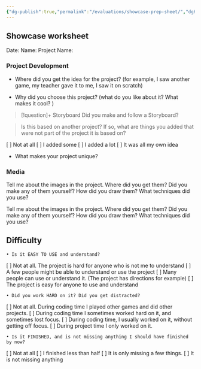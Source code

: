 ```yaml
---
{"dg-publish":true,"permalink":"/evaluations/showcase-prep-sheet/","dgHomeLink":true,"dgPassFrontmatter":false}
---
```



## Showcase worksheet

Date: 
Name:
Project Name:


### Project Development

* Where did you get the idea for the project? (for example, I saw another game, my teacher gave it to me, I saw it on scratch)

* Why did  you choose this project? (what do you like about it? What makes it cool? )


> [!question]+ Storyboard
> Did you make and follow a Storyboard? 



 > Is this based on another project? If so, what are things you added that were not part of the project it is based on?

[  ] Not at all  [  ] I added some   [  ] I added a lot [  ] It was all my own idea


* What makes your project unique?

### Media

Tell me about the images in the project. Where did you get them? Did you make any of them yourself? How did you draw them? What techniques did you use? 

Tell me about the images in the project. Where did you get them? Did you make any of them yourself? How did you draw them? What techniques did you use? 


## Difficulty

    • Is it EASY TO USE and understand? 
      
[  ] Not at all. The project is hard for anyone who is not me to understand
[  ] A few people might be able to understand or use the project
[  ] Many people can use or understand it. (The project has directions for example)
[  ] The project is easy for anyone to use and understand

    • Did you work HARD on it? Did you get distracted? 

[  ] Not at all. During coding time I played other games and did other projects.
[  ] During coding time I sometimes worked hard on it, and sometimes lost focus.
[  ] During coding time, I usually worked on it, without getting off focus.
[  ] During project time I only worked on it. 

    • Is it FINISHED, and is not missing anything I should have finished by now? 

[  ] Not at all    [  ] I finished less than half   [  ] It is only missing a few things.
[  ] It is not missing anything

